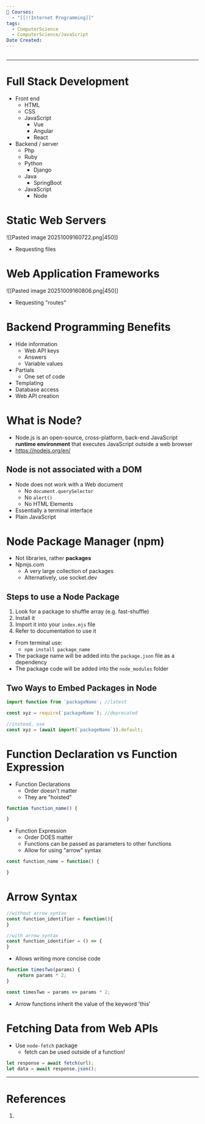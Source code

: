 ```yaml
---
📕 Courses:
  - "[[!!Internet Programming]]"
tags:
  - ComputerScience
  - ComputerScience/JavaScript
Date Created:
---
```

```table-of-contents
```
---
# Full Stack Development
- Front end
	- HTML
	- CSS
	- JavaScript
		- Vue
		- Angular
		- React
- Backend / server
	- Php
	- Ruby
	- Python
		- Django
	- Java
		- SpringBoot
	- JavaScript
		- Node

# Static Web Servers
![[Pasted image 20251009160722.png|450]]
- Requesting files

# Web Application Frameworks
![[Pasted image 20251009160806.png|450]]
- Requesting "routes"

# Backend Programming Benefits
- Hide information
	- Web API keys
	- Answers
	- Variable values
- Partials
	- One set of code
- Templating
- Database access
- Web API creation

# What is Node?
- Node.js is an open-source, cross-platform, back-end JavaScript **runtime environment** that executes JavaScript outside a web browser
- https://nodejs.org/en/
## Node is not associated with a DOM
- Node does not work with a Web document
	- No `document.querySelector`
	- No `alert()`
	- No HTML Elements
- Essentially a terminal interface
- Plain JavaScript

# Node Package Manager (npm)
- Not libraries, rather **packages**
- Npmjs.com
	- A very large collection of packages
	- Alternatively, use socket.dev
## Steps to use a Node Package
1. Look for a package to shuffle array (e.g. fast-shuffle)
2. Install it
3. Import it into your `index.mjs` file
4. Refer to documentation to use it
- From terminal use:
	- `npm install package_name`
- The package name will be added into the `package.json` file as a dependency
- The package code will be added into the `node_modules` folder
## Two Ways to Embed Packages in Node
```js
import function from `packageName`; //latest

const xyz = require(`packageName`); //deprecated

//instead, use
const xyz = (await import(`packageName`)).default;
```

# Function Declaration vs Function Expression
- Function Declarations
	- Order doesn't matter
	- They are "hoisted"
```js
function function_name() {

}
```

- Function Expression
	- Order DOES matter
	- Functions can be passed as parameters to other functions
	- Allow for using "arrow" syntax
```js
const function_name = function() {

}
```

# Arrow Syntax
```js
//without arrow syntax
const function_identifier = function(){
}

//with arrow syntax
const function_identifier = () => {
}
```
- Allows writing more concise code
```js
function timesTwo(params) {
	return params * 2;
}

const timesTwo = params => params * 2;
```
- Arrow functions inherit the value of the keyword 'this'

# Fetching Data from Web APIs
- Use `node-fetch` package
	- fetch can be used outside of a function!
```js
let response = await fetch(url);
let data = await response.json();
```
---
# References
1. 